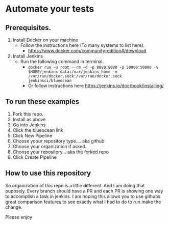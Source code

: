# Automate your tests

## Prerequisites. 
1. Install Docker on your machine
    * Follow the instructions here (To many systems to list here).
        * https://www.docker.com/community-edition#/download
2. Install Jenkins
    * Run the following command in terminal. 
        * ```docker run -u root --rm -d -p 8080:8080 -p 50000:50000 -v $HOME/jenkins-data:/var/jenkins_home -v /var/run/docker.sock:/var/run/docker.sock jenkinsci/blueocean```
        * Or follow instructions here https://jenkins.io/doc/book/installing/

## To run these examples 
1. Fork this repo. 
2. Install as above
3. Go into Jenkins
4. Click the blueocean link 
5. Click New Pipeline
6. Choose yoour repository type.... aka github
7. Choose your organization if asked. 
8. Choose your repository... aka the forked repo
9. Click Create Pipeline


## How to use this repository
So organization of this repo is a little different. And I am doing that puposely. Every branch should have a PR and each PR is showing one way to accomplish a task in jenkins. I am hoping this allows you to use githubs great comparison features to see exactly what I had to do to run make the change. 

Please enjoy


